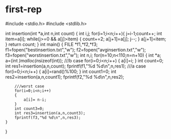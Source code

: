 # first-rep
#include <stdio.h>
#include <stdlib.h>

int insertion(int *a,int n,int count)
{
	int i,j;
	for(i=1;i<n;i++){
		j=i-1;count++;
		int item=a[i];
		while(j>=0 && a[j]>item)
		{
			count+=2;
			a[j+1]=a[j];
			j--;
		}
		a[j+1]=item;
	}
	return count;
}
int main()
{
	FILE *f1,*f2,*f3;
	f1=fopen("bestinsertion.txt","w");
	f2=fopen("avginsertion.txt","w");
	f3=fopen("worstinsertion.txt","w");
	int n,i;
	for(n=10;n<110;n=n+10)
	{
		int *a;
		a=(int *)malloc(n*sizeof(int));
		///b case
		for(i=0;i<n;i++)
		{
			a[i]=i;
		}
		int count=0;
		int res1=insertion(a,n,count);
		fprintf(f1,"%d %d\n",n,res1);
			///a case
		for(i=0;i<n;i++)
		{
			a[i]=rand()%100;
		}
		int count1=0;
		int res2=insertion(a,n,count1);
		fprintf(f2,"%d %d\n",n,res2);
	
		///worst case
		for(i=0;i<n;i++)
		{
			a[i]= n-i;
		}
		int count3=0;
		int res3=insertion(a,n,count3);
		fprintf(f3,"%d %d\n",n,res3);
	}
}
